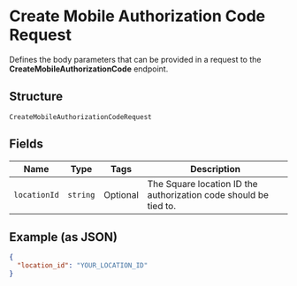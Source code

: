 
# Create Mobile Authorization Code Request

Defines the body parameters that can be provided in a request to the
__CreateMobileAuthorizationCode__ endpoint.

## Structure

`CreateMobileAuthorizationCodeRequest`

## Fields

| Name | Type | Tags | Description |
|  --- | --- | --- | --- |
| `locationId` | `string` | Optional | The Square location ID the authorization code should be tied to. |

## Example (as JSON)

```json
{
  "location_id": "YOUR_LOCATION_ID"
}
```

